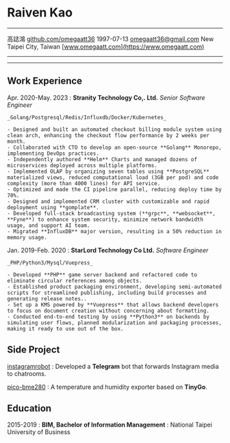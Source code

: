Raiven Kao
============

-------------------                 ---------------------
高誌鴻                                         <i class="ti ti-brand-github-filled"></i>[github.com/omegaatt36](https://github.com/omegaatt36)
1997-07-13                                    <i class="ti ti-mail"></i>[omegaatt36@gmail.com](mailto://omegaatt36@gmail.com)
New Taipei City, Taiwan                       <i class="ti ti-article"></i>[www.omegaatt.com](https://www.omegaatt.com)
-------------------                 ---------------------

----

Work Experience
---------------

Apr. 2020-May. 2023
:  **Stranity Technology Co,. Ltd.** _Senior Software Engineer_

    _Golang/Postgresql/Redis/Influxdb/Docker/Kubernetes_

    - Designed and built an automated checkout billing module system using clean arch, enhancing the checkout flow performance by 2 weeks per month.
    - Collaborated with CTO to develop an open-source **Golang** Monorepo, implementing DevOps practices.
    - Independently authored **Helm** Charts and managed dozens of microservices deployed across multiple platforms.
    - Implemented OLAP by organizing seven tables using **PostgreSQL** materialized views, reduced computational load (3GB per pod) and code complexity (more than 4000 lines) for API service.
    - Optimized and made the CI pipeline parallel, reducing deploy time by 70%.
    - Designed and implemented CRM cluster with customizable and rapid deployment using **gomplate**.
    - Developed full-stack broadcasting system (**grpc**, **websocket**, **Fyne**) to enhance system security, minimize network bandwidth usage, and support AI team.
    - Migrated **InfluxDB** major version, resulting in a 50% reduction in memory usage.
    

Jan. 2019-Feb. 2020
:   **StarLord Technology Co Ltd.** _Software Engineer_

    _PHP/Python3/Mysql/Vuepress_

    - Developed **PHP** game server backend and refactored code to eliminate circular references among objects.
    - Established product packaging environment, developing semi-automated scripts for streamlined publishing, including build processes and generating release notes..
    - Set up a KMS powered by **Vuepress** that allows backend developers to focus on document creation without concerning about formatting.
    - Conducted end-to-end testing by using **Python3** on backends by simulating user flows, planned modularization and packaging processes, making it ready to use out of the box.

Side Project
---------

[instagramrobot](https://github.com/omegaatt36/instagramrobot)
:   Developed a **Telegram** bot that forwards Instagram media to chatrooms.


[pico-bme280](https://github.com/omegaatt36/pico-bme280)
:   A temperature and humidity exporter based on **TinyGo**.

Education
---------

2015-2019
:   **BIM, Bachelor of Information Management** 
:   National Taipei University of Business
